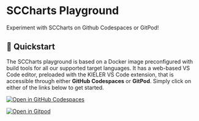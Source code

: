 
# SCCharts Playground
Experiment with SCCharts on Github Codespaces or GitPod!

## :rocket: Quickstart
The SCCharts playground is based on a Docker image preconfigured with build tools for all our supported target languages. It has a web-based VS Code editor, preloaded with the KIELER VS Code extension, that is accessible through either **GitHub Codespaces** or **GitPod**. Simply click on either of the links below to get started.

[![Open in GitHub Codespaces](https://github.com/codespaces/badge.svg)](https://github.com/codespaces/new?hide_repo_select=true&repo=569082724&ref=main&skip_quickstart=true&devcontainer_path=.devcontainer%2Fdev%2Fdevcontainer.json)

[![Open in Gitpod](https://gitpod.io/button/open-in-gitpod.svg)](https://gitpod.io/new#https://github.com/kieler/sccharts-playground/tree/main)
